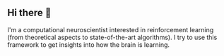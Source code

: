 ## Hi there 👋

I'm a computational neuroscientist interested in reinforcement learning (from theoretical aspects to state-of-the-art algorithms). I try to use this framework to get insights into how the brain is learning.
